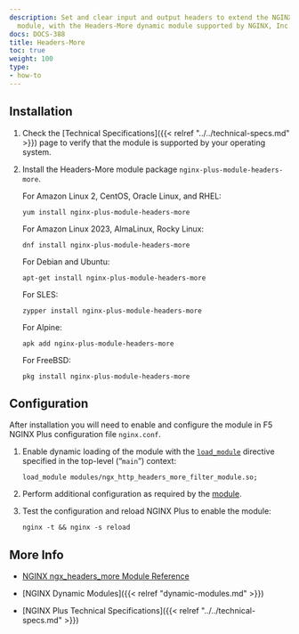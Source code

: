 ```yaml
---
description: Set and clear input and output headers to extend the NGINX core [Headers](https://nginx.org/en/docs/http/ngx_http_headers_module.html)
  module, with the Headers-More dynamic module supported by NGINX, Inc.
docs: DOCS-388
title: Headers-More
toc: true
weight: 100
type:
- how-to
---
```



<span id="install"></span>
## Installation

1. Check the [Technical Specifications]({{< relref "../../technical-specs.md" >}}) page to verify that the module is supported by your operating system.

2. Install the Headers-More module package `nginx-plus-module-headers-more`.

   For Amazon Linux 2, CentOS, Oracle Linux, and RHEL:

   ```shell
   yum install nginx-plus-module-headers-more
   ```

   For Amazon Linux 2023, AlmaLinux, Rocky Linux:

   ```shell
   dnf install nginx-plus-module-headers-more
   ```

   For Debian and Ubuntu:

   ```shell
   apt-get install nginx-plus-module-headers-more
   ```

   For SLES:

   ```shell
   zypper install nginx-plus-module-headers-more
   ```

   For Alpine:

   ```shell
   apk add nginx-plus-module-headers-more
   ```

   For FreeBSD:

   ```shell
   pkg install nginx-plus-module-headers-more
   ```

<span id="configure"></span>

## Configuration

After installation you will need to enable and configure the module in F5 NGINX Plus configuration file `nginx.conf`.

1. Enable dynamic loading of the module with the [`load_module`](https://nginx.org/en/docs/ngx_core_module.html#load_module) directive specified in the top-level (“`main`”) context:

   ```nginx
   load_module modules/ngx_http_headers_more_filter_module.so;
   ```

2. Perform additional configuration as required by the [module](https://github.com/openresty/headers-more-nginx-module).

3. Test the configuration and reload NGINX Plus to enable the module:

   ```shell
   nginx -t && nginx -s reload
   ```

<span id="info"></span>
## More Info

- [NGINX ngx_headers_more Module Reference](https://github.com/openresty/headers-more-nginx-module)

- [NGINX Dynamic Modules]({{< relref "dynamic-modules.md" >}})

- [NGINX Plus Technical Specifications]({{< relref "../../technical-specs.md" >}})
